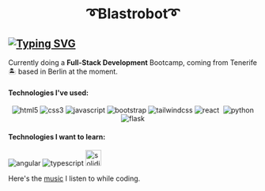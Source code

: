 # <p align=center>➰Blastrobot➰</p>

## [![Typing SVG](https://readme-typing-svg.demolab.com?font=Fira+Code&duration=4000&pause=1000&color=C6D4FF&background=FFFFFF00&center=true&multiline=true&width=1000&height=100&lines=Carlos+J.+Vilca;Web+Development;Welcome!+Willkommen!+%C2%A1Bienvenido!🥳)](https://git.io/typing-svg)

Currently doing a **Full-Stack Development** Bootcamp, coming from Tenerife 🏝 based in Berlin at the moment.

#### Technologies I've used:


<div align=center>
  <img src="https://icongr.am/devicon/html5-original.svg?size=32&color=currentColor" alt="html5"/>
  <img src="https://icongr.am/devicon/css3-original.svg?size=32&color=currentColor" alt="css3"/>
  <img src="https://icongr.am/devicon/javascript-original.svg?size=32&color=currentColor" alt="javascript"/>
  <img src="https://icongr.am/devicon/bootstrap-plain-wordmark.svg?size=32&color=197bbd&colored=false" alt="bootstrap"/>
  <img src="https://icongr.am/simple/tailwindcss.svg?size=32&color=cd8fff&colored=false" alt="tailwindcss"/>
  <img src="https://icongr.am/devicon/react-original.svg?size=32&color=cd8fff" alt="react"/>
  <img src="" alt=""/>
  <img src="https://icongr.am/devicon/python-original.svg?size=32&color=currentColor" alt="python"/>
  <img src="https://icongr.am/simple/flask.svg?size=32&color=fbcf32&colored=false" alt="flask"/>
</div>


#### Technologies I want to learn:


  <img src="https://icongr.am/devicon/angularjs-original.svg?size=32" alt="angular"/>
  <img src="https://icongr.am/devicon/typescript-original.svg?size=32" alt="typescript"/>
  <img src="https://user-images.githubusercontent.com/114672545/217126375-e5adc148-20dc-4c43-8456-290a7bcc45d1.svg" width="32px" height="32px" alt="solidity"/>

  
Here's the [music](https://open.spotify.com/playlist/37i9dQZF1DWWQRwui0ExPn?si=9df1b36c31594f3f) I listen to while coding.
